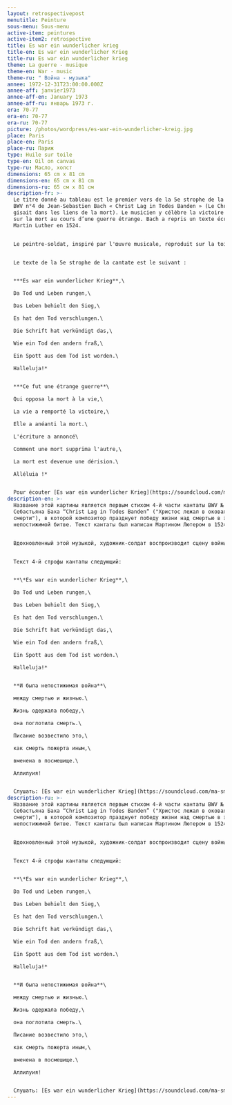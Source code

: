 ```yaml
---
layout: retrospectivepost
menutitle: Peinture
sous-menu: Sous-menu
active-item: peintures
active-item2: retrospective
title: Es war ein wunderlicher krieg
title-en: Es war ein wunderlicher Krieg
title-ru: Es war ein wunderlicher krieg
theme: La guerre - musique
theme-en: War - music
theme-ru: " Война - музыка"
annee: 1972-12-31T23:00:00.000Z
annee-aff: janvier1973
annee-aff-en: January 1973
annee-aff-ru: январь 1973 г.
era: 70-77
era-en: 70-77
era-ru: 70-77
picture: /photos/wordpress/es-war-ein-wunderlicher-kreig.jpg
place: Paris
place-en: Paris
place-ru: Париж
type: Huile sur toile
type-en: Oil on canvas
type-ru: Масло, холст
dimensions: 65 cm x 81 cm
dimensions-en: 65 cm x 81 cm
dimensions-ru: 65 см x 81 см
description-fr: >-
  Le titre donné au tableau est le premier vers de la 5e strophe de la cantate
  BWV n°4 de Jean-Sebastien Bach « Christ Lag in Todes Banden » (Le Christ
  gisait dans les liens de la mort). Le musicien y célèbre la victoire de la vie
  sur la mort au cours d’une guerre étrange. Bach a repris un texte écrit par
  Martin Luther en 1524.


  Le peintre-soldat, inspiré par l'œuvre musicale, reproduit sur la toile la scène de guerre, sa guerre, il peint le combat au corps à corps des forces du bien – formes bleues – contre celles du mal – noires – au milieu des flammes vermillon.


  Le texte de la 5e strophe de la cantate est le suivant :


  ***Es war ein wunderlicher Krieg**,\

  Da Tod und Leben rungen,\

  Das Leben behielt den Sieg,\

  Es hat den Tod verschlungen.\

  Die Schrift hat verkündigt das,\

  Wie ein Tod den andern fraß,\

  Ein Spott aus dem Tod ist worden.\

  Halleluja!*


  ***Ce fut une étrange guerre**\

  Qui opposa la mort à la vie,\

  La vie a remporté la victoire,\

  Elle a anéanti la mort.\

  L'écriture a annoncé\

  Comment une mort supprima l'autre,\

  La mort est devenue une dérision.\

  Alléluia !*


  Pour écouter [Es war ein wunderlicher Krieg](https://soundcloud.com/ma-smith-612335677/j-s-bach-bwv-4-5-es-war-ein?fbclid=IwAR2ukfzTa5RHp4TDWsA5_TH2M3WcMSIggVWwjGi1CycfGaKYBDzNWIHvNlA)
description-en: >-
  Название этой картины является первым стихом 4-й части кантаты BWV № 4 Иоганна
  Себастьяна Баха “Christ Lag in Todes Banden” ("Христос лежал в оковах
  смерти"), в которой композитор празднует победу жизни над смертью в этой
  непостижимой битве. Текст кантаты был написан Мартином Лютером в 1524 году.


  Вдохновленный этой музыкой, художник-солдат воспроизводит сцену войны - свою войну - на холсте: он рисует рукопашный бой сил добра (синие формы) против сил зла (черные формы) - посреди алого пламени.


  Текст 4-й строфы кантаты следующий:


  **\*Es war ein wunderlicher Krieg**,\

  Da Tod und Leben rungen,\

  Das Leben behielt den Sieg,\

  Es hat den Tod verschlungen.\

  Die Schrift hat verkündigt das,\

  Wie ein Tod den andern fraß,\

  Ein Spott aus dem Tod ist worden.\

  Halleluja!*


  **И была непостижимая война**\

  между смертью и жизнью.\

  Жизнь одержала победу,\

  она поглотила смерть.\

  Писание возвестило это,\

  как смерть пожерта иным,\

  вменена в посмешище.\

  Аллилуия!


  Слушать: [Es war ein wunderlicher Krieg](https://soundcloud.com/ma-smith-612335677/j-s-bach-bwv-4-5-es-war-ein?fbclid=IwAR2ukfzTa5RHp4TDWsA5_TH2M3WcMSIggVWwjGi1CycfGaKYBDzNWIHvNlA)[s](https://soundcloud.com/ma-smith-612335677/j-s-bach-bwv-4-5-es-war-ein?fbclid=IwAR2ukfzTa5RHp4TDWsA5_TH2M3WcMSIggVWwjGi1CycfGaKYBDzNWIHvNlA)
description-ru: >-
  Название этой картины является первым стихом 4-й части кантаты BWV № 4 Иоганна
  Себастьяна Баха “Christ Lag in Todes Banden” ("Христос лежал в оковах
  смерти"), в которой композитор празднует победу жизни над смертью в этой
  непостижимой битве. Текст кантаты был написан Мартином Лютером в 1524 году.


  Вдохновленный этой музыкой, художник-солдат воспроизводит сцену войны - свою войну - на холсте: он рисует рукопашный бой сил добра (синие формы) против сил зла (черные формы) - посреди алого пламени.


  Текст 4-й строфы кантаты следующий:


  **\*Es war ein wunderlicher Krieg**,\

  Da Tod und Leben rungen,\

  Das Leben behielt den Sieg,\

  Es hat den Tod verschlungen.\

  Die Schrift hat verkündigt das,\

  Wie ein Tod den andern fraß,\

  Ein Spott aus dem Tod ist worden.\

  Halleluja!*


  **И была непостижимая война**\

  между смертью и жизнью.\

  Жизнь одержала победу,\

  она поглотила смерть.\

  Писание возвестило это,\

  как смерть пожерта иным,\

  вменена в посмешище.\

  Аллилуия!


  Слушать: [Es war ein wunderlicher Krieg](https://soundcloud.com/ma-smith-612335677/j-s-bach-bwv-4-5-es-war-ein?fbclid=IwAR2ukfzTa5RHp4TDWsA5_TH2M3WcMSIggVWwjGi1CycfGaKYBDzNWIHvNlA)[s](https://soundcloud.com/ma-smith-612335677/j-s-bach-bwv-4-5-es-war-ein?fbclid=IwAR2ukfzTa5RHp4TDWsA5_TH2M3WcMSIggVWwjGi1CycfGaKYBDzNWIHvNlA)
---
```

